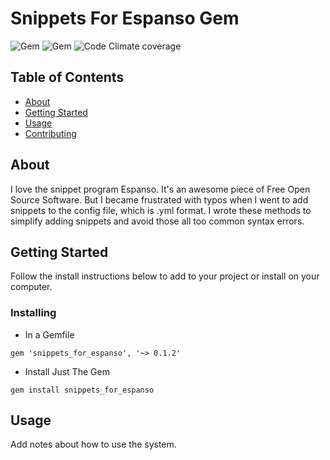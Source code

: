 # Snippets For Espanso Gem 
![Gem](https://img.shields.io/gem/v/snippets_for_espanso?style=for-the-badge) ![Gem](https://img.shields.io/gem/dt/snippets_for_espanso?style=for-the-badge) ![Code Climate coverage](https://img.shields.io/codeclimate/coverage/ajmarkow/snippets_for_espanso?style=for-the-badge)
## Table of Contents

- [About](#about)
- [Getting Started](#getting_started)
- [Usage](#usage)
- [Contributing](../CONTRIBUTING.md)

## About <a name = "about"></a>

I love the snippet program Espanso.  It's an awesome piece of Free Open Source Software.  But I became frustrated with typos when I went to add snippets to the config file, which is .yml format.  I wrote these methods to simplify adding snippets and avoid those all too common syntax errors.

## Getting Started <a name = "getting_started"></a>

Follow the install instructions below to add to your project or install on your computer.

### Installing

- In a Gemfile
```
gem 'snippets_for_espanso', '~> 0.1.2'
```
- Install Just The Gem
```
gem install snippets_for_espanso
```


## Usage <a name = "usage"></a>

Add notes about how to use the system.
